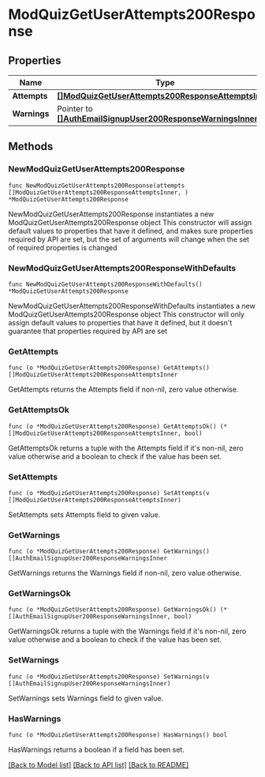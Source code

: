 # ModQuizGetUserAttempts200Response

## Properties

Name | Type | Description | Notes
------------ | ------------- | ------------- | -------------
**Attempts** | [**[]ModQuizGetUserAttempts200ResponseAttemptsInner**](ModQuizGetUserAttempts200ResponseAttemptsInner.md) |  | 
**Warnings** | Pointer to [**[]AuthEmailSignupUser200ResponseWarningsInner**](AuthEmailSignupUser200ResponseWarningsInner.md) |  | [optional] 

## Methods

### NewModQuizGetUserAttempts200Response

`func NewModQuizGetUserAttempts200Response(attempts []ModQuizGetUserAttempts200ResponseAttemptsInner, ) *ModQuizGetUserAttempts200Response`

NewModQuizGetUserAttempts200Response instantiates a new ModQuizGetUserAttempts200Response object
This constructor will assign default values to properties that have it defined,
and makes sure properties required by API are set, but the set of arguments
will change when the set of required properties is changed

### NewModQuizGetUserAttempts200ResponseWithDefaults

`func NewModQuizGetUserAttempts200ResponseWithDefaults() *ModQuizGetUserAttempts200Response`

NewModQuizGetUserAttempts200ResponseWithDefaults instantiates a new ModQuizGetUserAttempts200Response object
This constructor will only assign default values to properties that have it defined,
but it doesn't guarantee that properties required by API are set

### GetAttempts

`func (o *ModQuizGetUserAttempts200Response) GetAttempts() []ModQuizGetUserAttempts200ResponseAttemptsInner`

GetAttempts returns the Attempts field if non-nil, zero value otherwise.

### GetAttemptsOk

`func (o *ModQuizGetUserAttempts200Response) GetAttemptsOk() (*[]ModQuizGetUserAttempts200ResponseAttemptsInner, bool)`

GetAttemptsOk returns a tuple with the Attempts field if it's non-nil, zero value otherwise
and a boolean to check if the value has been set.

### SetAttempts

`func (o *ModQuizGetUserAttempts200Response) SetAttempts(v []ModQuizGetUserAttempts200ResponseAttemptsInner)`

SetAttempts sets Attempts field to given value.


### GetWarnings

`func (o *ModQuizGetUserAttempts200Response) GetWarnings() []AuthEmailSignupUser200ResponseWarningsInner`

GetWarnings returns the Warnings field if non-nil, zero value otherwise.

### GetWarningsOk

`func (o *ModQuizGetUserAttempts200Response) GetWarningsOk() (*[]AuthEmailSignupUser200ResponseWarningsInner, bool)`

GetWarningsOk returns a tuple with the Warnings field if it's non-nil, zero value otherwise
and a boolean to check if the value has been set.

### SetWarnings

`func (o *ModQuizGetUserAttempts200Response) SetWarnings(v []AuthEmailSignupUser200ResponseWarningsInner)`

SetWarnings sets Warnings field to given value.

### HasWarnings

`func (o *ModQuizGetUserAttempts200Response) HasWarnings() bool`

HasWarnings returns a boolean if a field has been set.


[[Back to Model list]](../README.md#documentation-for-models) [[Back to API list]](../README.md#documentation-for-api-endpoints) [[Back to README]](../README.md)


